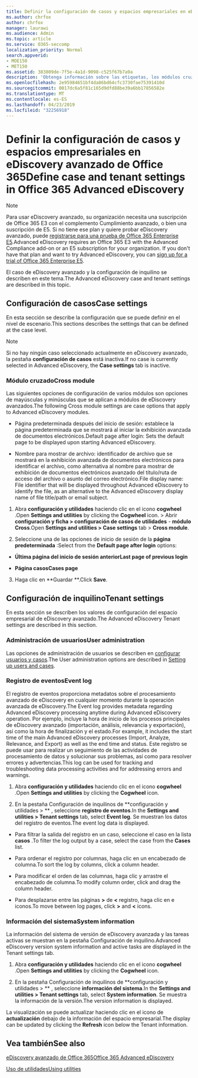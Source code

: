 ```yaml
---
title: Definir la configuración de casos y espacios empresariales en eDiscovery avanzado de Office 365
ms.author: chrfox
author: chrfox
manager: laurawi
ms.audience: Admin
ms.topic: article
ms.service: O365-seccomp
localization_priority: Normal
search.appverid:
- MOE150
- MET150
ms.assetid: 383809de-7f5e-4a1d-9098-c525f67b7a9a
description: 'Obtenga información sobre las etiquetas, los módulos cruzados y la configuración de inquilino que puede definir en el nivel de escenario en eDiscovery avanzado de Office 365.  '
ms.openlocfilehash: 2e95984651bf4da86bd64cfc3730fae75391410d
ms.sourcegitcommit: 0017dc6a5f81c165d9dfd88be39a6bb17856582e
ms.translationtype: MT
ms.contentlocale: es-ES
ms.lasthandoff: 04/23/2019
ms.locfileid: "32256918"
---
```

# <a name="define-case-and-tenant-settings-in-office-365-advanced-ediscovery"></a><span data-ttu-id="6ef7f-103">Definir la configuración de casos y espacios empresariales en eDiscovery avanzado de Office 365</span><span class="sxs-lookup"><span data-stu-id="6ef7f-103">Define case and tenant settings in Office 365 Advanced eDiscovery</span></span>

> [!NOTE]
> <span data-ttu-id="6ef7f-p101">Para usar eDiscovery avanzado, su organización necesita una suscripción de Office 365 E3 con el complemento Cumplimiento avanzado, o bien una suscripción de E5. Si no tiene ese plan y quiere probar eDiscovery avanzado, puede [registrarse para una prueba de Office 365 Enterprise E5](https://go.microsoft.com/fwlink/p/?LinkID=698279).</span><span class="sxs-lookup"><span data-stu-id="6ef7f-p101">Advanced eDiscovery requires an Office 365 E3 with the Advanced Compliance add-on or an E5 subscription for your organization. If you don't have that plan and want to try Advanced eDiscovery, you can [sign up for a trial of Office 365 Enterprise E5](https://go.microsoft.com/fwlink/p/?LinkID=698279).</span></span> 
  
<span data-ttu-id="6ef7f-106">El caso de eDiscovery avanzado y la configuración de inquilino se describen en este tema.</span><span class="sxs-lookup"><span data-stu-id="6ef7f-106">The Advanced eDiscovery case and tenant settings are described in this topic.</span></span>
  
## <a name="case-settings"></a><span data-ttu-id="6ef7f-107">Configuración de casos</span><span class="sxs-lookup"><span data-stu-id="6ef7f-107">Case settings</span></span>

<span data-ttu-id="6ef7f-108">En esta sección se describe la configuración que se puede definir en el nivel de escenario.</span><span class="sxs-lookup"><span data-stu-id="6ef7f-108">This sections describes the settings that can be defined at the case level.</span></span>
  
> [!NOTE]
> <span data-ttu-id="6ef7f-109">Si no hay ningún caso seleccionado actualmente en eDiscovery avanzado, la pestaña **configuración de casos** está inactiva.</span><span class="sxs-lookup"><span data-stu-id="6ef7f-109">If no case is currently selected in Advanced eDiscovery, the **Case settings** tab is inactive.</span></span> 
  
### <a name="cross-module"></a><span data-ttu-id="6ef7f-110">Módulo cruzado</span><span class="sxs-lookup"><span data-stu-id="6ef7f-110">Cross module</span></span>

<span data-ttu-id="6ef7f-111">Las siguientes opciones de configuración de varios módulos son opciones de mayúsculas y minúsculas que se aplican a módulos de eDiscovery avanzados.</span><span class="sxs-lookup"><span data-stu-id="6ef7f-111">The following Cross module settings are case options that apply to Advanced eDiscovery modules.</span></span>
  
- <span data-ttu-id="6ef7f-112">Página predeterminada después del inicio de sesión: establece la página predeterminada que se mostrará al iniciar la exhibición avanzada de documentos electrónicos.</span><span class="sxs-lookup"><span data-stu-id="6ef7f-112">Default page after login: Sets the default page to be displayed upon starting Advanced eDiscovery.</span></span>
    
- <span data-ttu-id="6ef7f-113">Nombre para mostrar de archivo: identificador de archivo que se mostrará en la exhibición avanzada de documentos electrónicos para identificar el archivo, como alternativa al nombre para mostrar de exhibición de documentos electrónicos avanzado del título/ruta de acceso del archivo o asunto del correo electrónico.</span><span class="sxs-lookup"><span data-stu-id="6ef7f-113">File display name: File identifier that will be displayed throughout Advanced eDiscovery to identify the file, as an alternative to the Advanced eDiscovery display name of file title/path or email subject.</span></span>
    
1. <span data-ttu-id="6ef7f-114">Abra **configuración y utilidades** haciendo clic en el icono **cogwheel** .</span><span class="sxs-lookup"><span data-stu-id="6ef7f-114">Open **Settings and utilities** by clicking the **Cogwheel** icon.</span></span> <span data-ttu-id="6ef7f-115">\> Abrir **configuración y ficha \> configuración de casos de utilidades** - **módulo Cross**.</span><span class="sxs-lookup"><span data-stu-id="6ef7f-115">Open **Settings and utilities \> Case settings** tab \> **Cross module**.</span></span> 
    
2. <span data-ttu-id="6ef7f-116">Seleccione una de las opciones de inicio de sesión de la **página predeterminada** :</span><span class="sxs-lookup"><span data-stu-id="6ef7f-116">Select from the **Default page after login** options:</span></span> 
    
  - <span data-ttu-id="6ef7f-117">**Última página del inicio de sesión anterior**</span><span class="sxs-lookup"><span data-stu-id="6ef7f-117">**Last page of previous login**</span></span>
    
  - <span data-ttu-id="6ef7f-118">**Página casos**</span><span class="sxs-lookup"><span data-stu-id="6ef7f-118">**Cases page**</span></span>
    
3. <span data-ttu-id="6ef7f-119">Haga clic en \*\*Guardar \*\*.</span><span class="sxs-lookup"><span data-stu-id="6ef7f-119">Click **Save**.</span></span>
    
## <a name="tenant-settings"></a><span data-ttu-id="6ef7f-120">Configuración de inquilino</span><span class="sxs-lookup"><span data-stu-id="6ef7f-120">Tenant settings</span></span>

<span data-ttu-id="6ef7f-121">En esta sección se describen los valores de configuración del espacio empresarial de eDiscovery avanzado.</span><span class="sxs-lookup"><span data-stu-id="6ef7f-121">The Advanced eDiscovery Tenant settings are described in this section.</span></span>
  
### <a name="user-administration"></a><span data-ttu-id="6ef7f-122">Administración de usuarios</span><span class="sxs-lookup"><span data-stu-id="6ef7f-122">User administration</span></span>

<span data-ttu-id="6ef7f-123">Las opciones de administración de usuarios se describen en [configurar usuarios y casos](set-up-users-and-cases-in-advanced-ediscovery.md).</span><span class="sxs-lookup"><span data-stu-id="6ef7f-123">The User administration options are described in [Setting up users and cases](set-up-users-and-cases-in-advanced-ediscovery.md).</span></span>
  
### <a name="event-log"></a><span data-ttu-id="6ef7f-124">Registro de eventos</span><span class="sxs-lookup"><span data-stu-id="6ef7f-124">Event log</span></span>

<span data-ttu-id="6ef7f-125">El registro de eventos proporciona metadatos sobre el procesamiento avanzado de eDiscovery en cualquier momento durante la operación avanzada de eDiscovery.</span><span class="sxs-lookup"><span data-stu-id="6ef7f-125">The Event log provides metadata regarding Advanced eDiscovery processing anytime during Advanced eDiscovery operation.</span></span> <span data-ttu-id="6ef7f-126">Por ejemplo, incluye la hora de inicio de los procesos principales de eDiscovery avanzado (importación, análisis, relevancia y exportación), así como la hora de finalización y el estado.</span><span class="sxs-lookup"><span data-stu-id="6ef7f-126">For example, it includes the start time of the main Advanced eDiscovery processes (Import, Analyze, Relevance, and Export) as well as the end time and status.</span></span> <span data-ttu-id="6ef7f-127">Este registro se puede usar para realizar un seguimiento de las actividades de procesamiento de datos y solucionar sus problemas, así como para resolver errores y advertencias.</span><span class="sxs-lookup"><span data-stu-id="6ef7f-127">This log can be used for tracking and troubleshooting data processing activities and for addressing errors and warnings.</span></span>
  
1. <span data-ttu-id="6ef7f-128">Abra **configuración y utilidades** haciendo clic en el icono **cogwheel** .</span><span class="sxs-lookup"><span data-stu-id="6ef7f-128">Open **Settings and utilities** by clicking the **Cogwheel** icon.</span></span> 
    
2. <span data-ttu-id="6ef7f-129">En la pestaña Configuración de inquilinos de \*\*configuración y utilidades \> \*\* , seleccione **registro de eventos**.</span><span class="sxs-lookup"><span data-stu-id="6ef7f-129">In the **Settings and utilities \> Tenant settings** tab, select **Event log**.</span></span> <span data-ttu-id="6ef7f-130">Se muestran los datos del registro de eventos.</span><span class="sxs-lookup"><span data-stu-id="6ef7f-130">The event log data is displayed.</span></span>
    
  - <span data-ttu-id="6ef7f-131">Para filtrar la salida del registro en un caso, seleccione el caso en la lista **casos** .</span><span class="sxs-lookup"><span data-stu-id="6ef7f-131">To filter the log output by a case, select the case from the **Cases** list.</span></span> 
    
  - <span data-ttu-id="6ef7f-132">Para ordenar el registro por columnas, haga clic en un encabezado de columna.</span><span class="sxs-lookup"><span data-stu-id="6ef7f-132">To sort the log by columns, click a column header.</span></span> 
    
  - <span data-ttu-id="6ef7f-133">Para modificar el orden de las columnas, haga clic y arrastre el encabezado de columna.</span><span class="sxs-lookup"><span data-stu-id="6ef7f-133">To modify column order, click and drag the column header.</span></span>
    
  - <span data-ttu-id="6ef7f-134">Para desplazarse entre las páginas **\>** de **\<** registro, haga clic en e iconos.</span><span class="sxs-lookup"><span data-stu-id="6ef7f-134">To move between log pages, click **\>** and **\<** icons.</span></span> 
    
### <a name="system-information"></a><span data-ttu-id="6ef7f-135">Información del sistema</span><span class="sxs-lookup"><span data-stu-id="6ef7f-135">System information</span></span>

<span data-ttu-id="6ef7f-136">La información del sistema de versión de eDiscovery avanzada y las tareas activas se muestran en la pestaña Configuración de inquilino.</span><span class="sxs-lookup"><span data-stu-id="6ef7f-136">Advanced eDiscovery version system information and active tasks are displayed in the Tenant settings tab.</span></span>
  
1. <span data-ttu-id="6ef7f-137">Abra **configuración y utilidades** haciendo clic en el icono **cogwheel** .</span><span class="sxs-lookup"><span data-stu-id="6ef7f-137">Open **Settings and utilities** by clicking the **Cogwheel** icon.</span></span> 
    
2. <span data-ttu-id="6ef7f-138">En la pestaña Configuración de inquilinos de \*\*configuración y utilidades \> \*\* , seleccione **información del sistema**.</span><span class="sxs-lookup"><span data-stu-id="6ef7f-138">In the **Settings and utilities \> Tenant settings** tab, select **System information**.</span></span> <span data-ttu-id="6ef7f-139">Se muestra la información de la versión.</span><span class="sxs-lookup"><span data-stu-id="6ef7f-139">The version information is displayed.</span></span>
    
<span data-ttu-id="6ef7f-140">La visualización se puede actualizar haciendo clic en el icono de **actualización** debajo de la información del espacio empresarial.</span><span class="sxs-lookup"><span data-stu-id="6ef7f-140">The display can be updated by clicking the **Refresh** icon below the Tenant information.</span></span> 
  
## <a name="see-also"></a><span data-ttu-id="6ef7f-141">Vea también</span><span class="sxs-lookup"><span data-stu-id="6ef7f-141">See also</span></span>

[<span data-ttu-id="6ef7f-142">eDiscovery avanzado de Office 365</span><span class="sxs-lookup"><span data-stu-id="6ef7f-142">Office 365 Advanced eDiscovery</span></span>](office-365-advanced-ediscovery.md)
  
[<span data-ttu-id="6ef7f-143">Uso de utilidades</span><span class="sxs-lookup"><span data-stu-id="6ef7f-143">Using utilities</span></span>](use-advanced-ediscovery-utilities.md)

